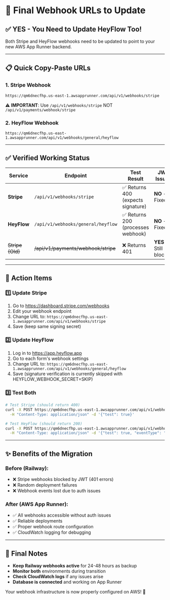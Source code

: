 # 🔄 Final Webhook URLs to Update

## ✅ YES - You Need to Update HeyFlow Too!

Both Stripe and HeyFlow webhooks need to be updated to point to your new AWS App Runner backend.

---

## 📋 Quick Copy-Paste URLs

### 1. Stripe Webhook
```
https://qm6dnecfhp.us-east-1.awsapprunner.com/api/v1/webhooks/stripe
```
⚠️ **IMPORTANT**: Use `/api/v1/webhooks/stripe` NOT `/api/v1/payments/webhook/stripe`

### 2. HeyFlow Webhook
```
https://qm6dnecfhp.us-east-1.awsapprunner.com/api/v1/webhooks/general/heyflow
```

---

## ✅ Verified Working Status

| Service | Endpoint | Test Result | JWT Issue? |
|---------|----------|-------------|------------|
| **Stripe** | `/api/v1/webhooks/stripe` | ✅ Returns 400 (expects signature) | **NO** - Fixed! |
| **HeyFlow** | `/api/v1/webhooks/general/heyflow` | ✅ Returns 200 (processes webhook) | **NO** - Fixed! |
| ~~Stripe (Old)~~ | ~~/api/v1/payments/webhook/stripe~~ | ❌ Returns 401 | **YES** - Still blocked |

---

## 🚀 Action Items

### 1️⃣ Update Stripe
1. Go to https://dashboard.stripe.com/webhooks
2. Edit your webhook endpoint
3. Change URL to: `https://qm6dnecfhp.us-east-1.awsapprunner.com/api/v1/webhooks/stripe`
4. Save (keep same signing secret)

### 2️⃣ Update HeyFlow
1. Log in to https://app.heyflow.app
2. Go to each form's webhook settings
3. Change URL to: `https://qm6dnecfhp.us-east-1.awsapprunner.com/api/v1/webhooks/general/heyflow`
4. Save (signature verification is currently skipped with HEYFLOW_WEBHOOK_SECRET=SKIP)

### 3️⃣ Test Both
```bash
# Test Stripe (should return 400)
curl -X POST https://qm6dnecfhp.us-east-1.awsapprunner.com/api/v1/webhooks/stripe \
  -H "Content-Type: application/json" -d '{"test": true}'

# Test HeyFlow (should return 200)
curl -X POST https://qm6dnecfhp.us-east-1.awsapprunner.com/api/v1/webhooks/general/heyflow \
  -H "Content-Type: application/json" -d '{"test": true, "eventType": "form.submitted"}'
```

---

## ✨ Benefits of the Migration

### Before (Railway):
- ❌ Stripe webhooks blocked by JWT (401 errors)
- ❌ Random deployment failures
- ❌ Webhook events lost due to auth issues

### After (AWS App Runner):
- ✅ All webhooks accessible without auth issues
- ✅ Reliable deployments
- ✅ Proper webhook route configuration
- ✅ CloudWatch logging for debugging

---

## 📝 Final Notes

- **Keep Railway webhooks active** for 24-48 hours as backup
- **Monitor both** environments during transition
- **Check CloudWatch logs** if any issues arise
- **Database is connected** and working on App Runner

Your webhook infrastructure is now properly configured on AWS! 🎉
